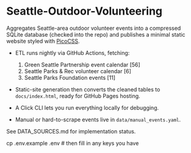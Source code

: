 # Seattle-Outdoor-Volunteering

Aggregates Seattle-area outdoor volunteer events into a compressed SQLite
database (checked into the repo) and publishes a minimal static website styled
with [PicoCSS](https://picocss.com).

* ETL runs nightly via GitHub Actions, fetching:
  1. Green Seattle Partnership event calendar [56]
  2. Seattle Parks & Rec volunteer calendar [6]
  3. Seattle Parks Foundation events [11]

* Static-site generation then converts the cleaned tables to
  `docs/index.html`, ready for GitHub Pages hosting.

* A Click CLI lets you run everything locally for debugging.

* Manual or hard-to-scrape events live in `data/manual_events.yaml`.

See DATA_SOURCES.md for implementation status.

cp .env.example .env   # then fill in any keys you have
